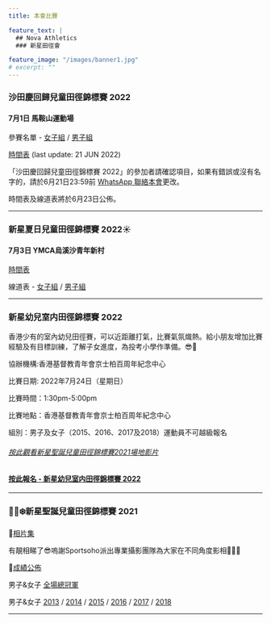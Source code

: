 ```yaml
---
title: 本會比賽

feature_text: |
  ## Nova Athletics
  ### 新星田徑會

feature_image: "/images/banner1.jpg"
# excerpt: ""
---
```

### 沙田慶回歸兒童田徑錦標賽 2022 

#### 7月1日 馬鞍山運動場

參賽名單 - [女子組](https://drive.google.com/file/d/1yijWORavp-PzVljYB3JOcIOPc3p6Mkct/view?usp=sharing) / [男子組](https://drive.google.com/file/d/1NrfZDxek-AimwBghWYVz0iKsO9LVXhi9/view?usp=sharing)

[時間表](https://drive.google.com/file/d/1L8KfVKyGelsmuqhuP-L43sY03_q_8gHc/view?usp=sharing) (last update: 21 JUN 2022)

「沙田慶回歸兒童田徑錦標賽 2022」的參加者請確認項目，如果有錯誤或沒有名字的，請於6月21日23:59前 [WhatsApp 聯絡本會](https://api.whatsapp.com/send?phone=85260661322)更改。

時間表及線道表將於6月23日公佈。

---------------------------------------------------------------------------------------
### 新星夏日兒童田徑錦標賽 2022☀️ 

#### 7月3日 YMCA烏溪沙青年新村

[時間表](https://drive.google.com/file/d/1gEoa-azTvUq08-GcguxAKFR8J1VRgC4s/view?usp=sharing)

線道表 - [女子組](https://drive.google.com/file/d/15bFYVwqZio9XNzmeRjv_oN3ijq0oEmKS/view?usp=sharing) / [男子組](https://drive.google.com/file/d/1ANOxHrJuIUaHZxocagPpMo5BbXDluwMr/view?usp=sharing)

---------------------------------------------------------------------------------------
### 新星幼兒室内田徑錦標賽 2022

香港少有的室內幼兒田徑賽，可以近距離打氣，比賽氣氛熾熱。給小朋友增加比賽經驗及有目標訓練，了解子女進度，為投考小學作準備。😎👏

協辦機構:香港基督教青年會京士柏百周年紀念中心

比賽日期: 2022年7月24日（星期日）

比賽時間：1:30pm-5:00pm

比賽地點：香港基督教青年會京士柏百周年紀念中心

組別：男子及女子（2015、2016、2017及2018）運動員不可越級報名

###### [按此觀看新星聖誕兒童田徑錦標賽2021場地影片](https://drive.google.com/file/d/1L8YzEq3zM8Xs1ff7A_SMuAPYEGimcjxU/view?usp=sharing)

#### [按此報名 - 新星幼兒室内田徑錦標賽 2022](https://forms.zohopublic.com/hknovasports852/form/JulyNewcompetition/formperma/U_Q4mFoJsN_gnmc7WonjIco1qgO5dqJRU_MLmY5_rDI?fbclid=IwAR2wPkj-PgCvo-eBVjRn2cRv7vK_VAm-naL8tlPvZt1RUOC0DIlAKF5dfFk)

---------------------------------------------------------------------------------------
### 🎅🏻❄️新星聖誕兒童田徑錦標賽 2021

🌟[相片集](https://www.sportsoho.com/pg/photos/matchalbum/8705355)

有靚相睇了😎嗚謝Sportsoho派出專業攝影團隊為大家在不同角度影相📸👏🏼

🌟[成績公佈](https://drive.google.com/drive/folders/1cdPK-Qlpb3MMdX5LTcDJoD3xeiREXaZj?usp=sharing)

男子&女子 [全場總冠軍](https://drive.google.com/file/d/1VJnbVtAS89gOdVjOsDhUu81I0tyqyBHj/view?usp=sharing)

男子&女子 [2013](https://drive.google.com/drive/folders/1gI9cOnKg7ERy20iUY0lwd9gnsm6Yotbs?usp=sharing) / [2014](https://drive.google.com/drive/folders/15slC5KYxs6pwO91-GZyI5hCnk7mBRyhY?usp=sharing) / [2015](https://drive.google.com/drive/folders/1HDa1_iMyMiagRgVR23SS1RqFH8dWvrbF?usp=sharing) / [2016](https://drive.google.com/drive/folders/1Bz9QXBhLHQ9CCcLaC52qov2BbMxyVODw?usp=sharing) / [2017](https://drive.google.com/drive/folders/1YP-WhwBDA8nGfCBJbCrD6RnVDpVhV896?usp=sharing) / [2018](https://drive.google.com/drive/folders/1f-RjfhBZb8EXJA4W626sR_gyHFppk7-o?usp=sharing)

---------------------------------------------------------------------------------------
